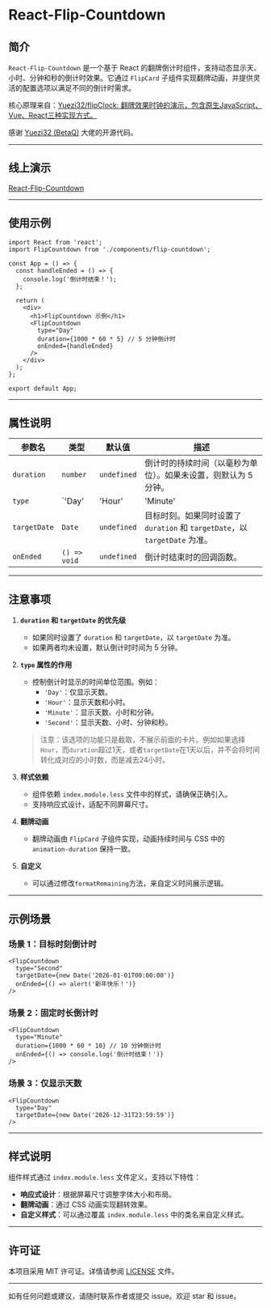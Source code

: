 # React-Flip-Countdown

## 简介
`React-Flip-Countdown` 是一个基于 React 的翻牌倒计时组件，支持动态显示天、小时、分钟和秒的倒计时效果。它通过 `FlipCard` 子组件实现翻牌动画，并提供灵活的配置选项以满足不同的倒计时需求。

核心原理来自：[Yuezi32/flipClock: 翻牌效果时钟的演示，包含原生JavaScript、Vue、React三种实现方式。](https://github.com/Yuezi32/flipClock)

感谢 [Yuezi32 (BetaQ)](https://github.com/Yuezi32) 大佬的开源代码。

---

## 线上演示

[React-Flip-Countdown](https://react-flip-countdown.vercel.app/)

---

## 使用示例

```tsx
import React from 'react';
import FlipCountdown from './components/flip-countdown';

const App = () => {
  const handleEnded = () => {
    console.log('倒计时结束！');
  };

  return (
    <div>
      <h1>FlipCountdown 示例</h1>
      <FlipCountdown
        type="Day"
        duration={1000 * 60 * 5} // 5 分钟倒计时
        onEnded={handleEnded}
      />
    </div>
  );
};

export default App;
```

---

## 属性说明

| 参数名       | 类型                                   | 默认值      | 描述                                                         |
| ------------ | -------------------------------------- | ----------- | ------------------------------------------------------------ |
| `duration`   | `number`                               | `undefined` | 倒计时的持续时间（以毫秒为单位）。如果未设置，则默认为 5 分钟。 |
| `type`       | `'Day' | 'Hour' | 'Minute' | 'Second'` | `'Day'`     | 倒计时的显示类型。可选值包括：`Day`、`Hour`、`Minute`、`Second`。 |
| `targetDate` | `Date`                                 | `undefined` | 目标时刻。如果同时设置了 `duration` 和 `targetDate`，以 `targetDate` 为准。 |
| `onEnded`    | `() => void`                           | `undefined` | 倒计时结束时的回调函数。                                     |

---

## 注意事项

1. **`duration` 和 `targetDate` 的优先级**  
   - 如果同时设置了 `duration` 和 `targetDate`，以 `targetDate` 为准。
   - 如果两者均未设置，默认倒计时时间为 5 分钟。

2. **`type` 属性的作用**  
   - 控制倒计时显示的时间单位范围。例如：
     - `'Day'`：仅显示天数。
     - `'Hour'`：显示天数和小时。
     - `'Minute'`：显示天数、小时和分钟。
     - `'Second'`：显示天数、小时、分钟和秒。

   > 注意：该选项的功能只是截取，不展示前面的卡片。例如如果选择`Hour`，而`duration`超过1天，或者`targetDate`在1天以后，并不会将时间转化成对应的小时数，而是减去24小时。

3. **样式依赖**  
   - 组件依赖 `index.module.less` 文件中的样式，请确保正确引入。
   - 支持响应式设计，适配不同屏幕尺寸。

4. **翻牌动画**  
   - 翻牌动画由 `FlipCard` 子组件实现，动画持续时间与 CSS 中的 `animation-duration` 保持一致。

5. **自定义**

   - 可以通过修改`formatRemaining`方法，来自定义时间展示逻辑。

---

## 示例场景

### 场景 1：目标时刻倒计时
```tsx
<FlipCountdown
  type="Second"
  targetDate={new Date('2026-01-01T00:00:00')}
  onEnded={() => alert('新年快乐！')}
/>
```

### 场景 2：固定时长倒计时
```tsx
<FlipCountdown
  type="Minute"
  duration={1000 * 60 * 10} // 10 分钟倒计时
  onEnded={() => console.log('倒计时结束！')}
/>
```

### 场景 3：仅显示天数
```tsx
<FlipCountdown
  type="Day"
  targetDate={new Date('2026-12-31T23:59:59')}
/>
```

---

## 样式说明

组件样式通过 `index.module.less` 文件定义，支持以下特性：
- **响应式设计**：根据屏幕尺寸调整字体大小和布局。
- **翻牌动画**：通过 CSS 动画实现翻转效果。
- **自定义样式**：可以通过覆盖 `index.module.less` 中的类名来自定义样式。

---


## 许可证

本项目采用 MIT 许可证。详情请参阅 [LICENSE](LICENSE) 文件。

---


如有任何问题或建议，请随时联系作者或提交 issue。欢迎 star 和 issue。